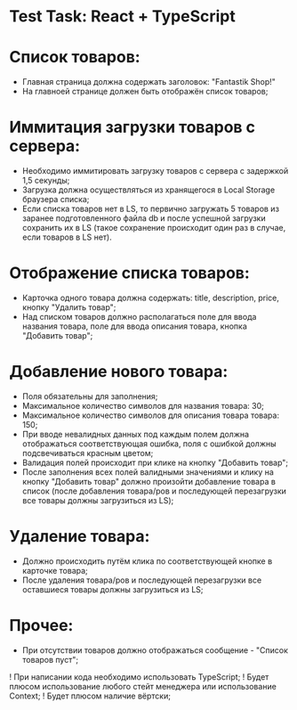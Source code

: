 # Test Task: React + TypeScript

# Список товаров:

- Главная страница должна содержать заголовок: "Fantastik Shop!"
- На главноей странице должен быть отображён список товаров;

# Иммитация загрузки товаров с сервера:

- Необходимо иммитировать загрузку товаров с сервера c задержкой 1,5 секунды;
- Загрузка должна осуществляться из хранящегося в Local Storage браузера списка;
- Если списка товаров нет в LS, то первично загружать 5 товаров из заранее подготовленного файла db и после успешной загрузки сохранить их в LS (такое сохранение происходит один раз в случае, если товаров в LS нет).

# Отображение списка товаров:

- Карточка одного товара должна содержать: title, description, price, кнопку "Удалить товар";
- Над списком товаров должно располагаться поле для ввода названия товара, поле для ввода описания товара, кнопка "Добавить товар";

# Добавление нового товара:

- Поля обязательны для заполнения;
- Максимальное количество символов для названия товара: 30;
- Максимальное количество символов для описания товара товара: 150;
- При вводе невалидных данных под каждым полем должна отображаться соответствующая ошибка, поля с ошибкой должны подсвечиваться красным цветом;
- Валидация полей происходит при клике на кнопку "Добавить товар";
- После заполнения всех полей валидными значениями и клику на кнопку "Добавить товар" должно произойти добавление товара в список (после добавления товара/ров и последующей перезагрузки все товары должны загрузиться из LS);

# Удаление товара:

- Должно происходить путём клика по соответствующей кнопке в карточке товара;
- После удаления товара/ров и последующей перезагрузки все оставшиеся товары должны загрузиться из LS;

# Прочее:

- При отсутствии товаров должно отображаться сообщение - "Список товаров пуст";

! При написании кода необходимо использовать TypeScript;
! Будет плюсом использование любого стейт менеджера или использование Context;
! Будет плюсом наличие вёртски;

